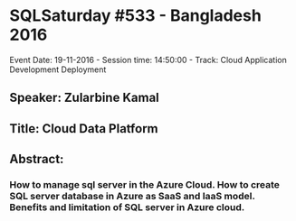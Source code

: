 # SQLSaturday #533 - Bangladesh 2016
Event Date: 19-11-2016 - Session time: 14:50:00 - Track: Cloud Application Development  Deployment
## Speaker: Zularbine Kamal
## Title: Cloud Data Platform
## Abstract:
### How to manage sql server in the Azure Cloud. How to create SQL server database in Azure as SaaS and IaaS model. Benefits and limitation of SQL server in Azure cloud.
